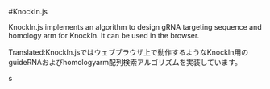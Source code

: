 #KnockIn.js

KnockIn.js implements an algorithm to design gRNA targeting sequence and homology arm for KnockIn. It can be used in the browser.

Translated:KnockIn.jsではウェブブラウザ上で動作するようなKnockIn用のguideRNAおよびhomologyarm配列検索アルゴリズムを実装しています。


s
